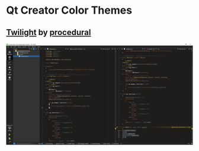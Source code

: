 # Qt Creator Color Themes

## [Twilight] by [procedural]

![Twilight][TWILIGHT_SCREENSHOT]

<!--- Source URLs -->
[Twilight]: https://github.com/procedural/qtcreator_themes

<!--- Author URLs -->
[procedural]: https://github.com/procedural

<!--- Screenshot URIs -->
[TWILIGHT_SCREENSHOT]: ./img/twilight-by-procedural.png
